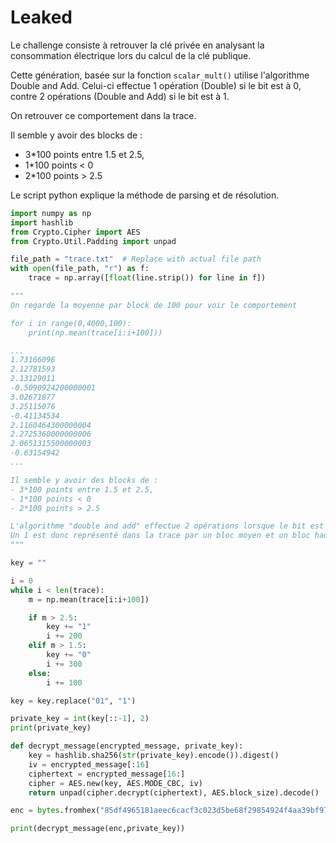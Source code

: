 # Leaked

Le challenge consiste à retrouver la clé privée en analysant la consommation électrique lors du calcul de la clé publique.

Cette génération, basée sur la fonction `scalar_mult()` utilise l'algorithme Double and Add. Celui-ci effectue 1 opération (Double) si le bit est à 0, contre 2 opérations (Double and Add) si le bit est à 1.

On retrouver ce comportement dans la trace.

Il semble y avoir des blocks de :
- 3*100 points entre 1.5 et 2.5,
- 1*100 points < 0
- 2*100 points > 2.5

Le script python explique la méthode de parsing et de résolution.

```python
import numpy as np
import hashlib
from Crypto.Cipher import AES
from Crypto.Util.Padding import unpad

file_path = "trace.txt"  # Replace with actual file path
with open(file_path, "r") as f:
    trace = np.array([float(line.strip()) for line in f])

"""
On regarde la moyenne par block de 100 pour voir le comportement

for i in range(0,4000,100):
    print(np.mean(trace[i:i+100]))

...
1.73166096
2.12781593
2.13129011
-0.5090924200000001
3.02671877
3.25115076
-0.41134534
2.1160464300000004
2.2725360000000006
2.0651315500000003
-0.63154942
...

Il semble y avoir des blocks de :
- 3*100 points entre 1.5 et 2.5,
- 1*100 points < 0
- 2*100 points > 2.5

L'algorithme "double and add" effectue 2 opérations lorsque le bit est à 1.
Un 1 est donc représenté dans la trace par un bloc moyen et un bloc haut.
"""

key = ""

i = 0
while i < len(trace):
    m = np.mean(trace[i:i+100])

    if m > 2.5:
        key += "1"
        i += 200
    elif m > 1.5:
        key += "0"
        i += 300
    else:
        i += 100

key = key.replace("01", "1")

private_key = int(key[::-1], 2)
print(private_key)

def decrypt_message(encrypted_message, private_key):
    key = hashlib.sha256(str(private_key).encode()).digest()
    iv = encrypted_message[:16]
    ciphertext = encrypted_message[16:]
    cipher = AES.new(key, AES.MODE_CBC, iv)
    return unpad(cipher.decrypt(ciphertext), AES.block_size).decode()

enc = bytes.fromhex("85df4965181aeec6cacf3c023d5be68f29854924f4aa39bf9731ecf33872d32cfaf4c4af7daee0e31ea5faa47c8848f91a8707bb7f0db4ed118d98f07a0434344d435edd1000fc901848147d5cc9106b")

print(decrypt_message(enc,private_key))
```